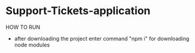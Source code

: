 # Support-Tickets-application
HOW TO RUN </br>
- after downloading the project enter command "npm i" for downloading node modules
